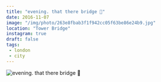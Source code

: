 ```yaml
---
title: "evening. that there bridge 🌄"
date: 2016-11-07
image: "/img/photo/263e8fbab3f1f942cc05f63be86e24b9.jpg"
location: "Tower Bridge"
instagram: true
draft: false
tags:
 - london
 - city
---
```


![evening. that there bridge 🌄](/img/photo/263e8fbab3f1f942cc05f63be86e24b9.jpg)
